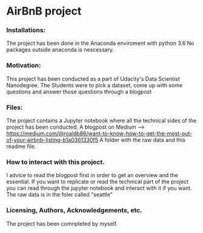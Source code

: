 # AirBnB project

### Installations:
The project has been done in the Anaconda enviroment with python 3.6
No packages outside anaconda is nescessary.


### Motivation:
This project has been conducted as a part of Udacity's Data Scientist Nanodegree. The Students were to pick a dataset, come up with 
some questions and answer those questions through a blogpost

### Files:
The project contains a Jupyter notebook where all the technical sides of the project has been conducted,
A blogpost on Medium --> https://medium.com/@roaldb86/want-to-know-how-to-get-the-most-out-of-your-airbnb-listing-b1a0361330f5
A folder with the raw data and this readme file.


### How to interact with this project.
I advice to read the blogpost first in order to get an overview and the essential. If you want to replicate or read the technical part of the project you can read through the jupyter notebook and interact with it if you want. The raw data is in the foler called "seattle"

### Licensing, Authors, Acknowledgements, etc.
The project has been comnpleted by myself.



